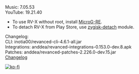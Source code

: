Music: 7.05.53  
YouTube: 19.21.40  
- To use RV-X without root, install [MicroG-RE](https://github.com/WSTxda/MicroG-RE/releases/latest).  
- To detach RV-X from Play Store, use [zygisk-detach](https://github.com/j-hc/zygisk-detach) module.  

Changelog:  
CLI: inotia00/revanced-cli-4.6.1-all.jar  
Integrations: anddea/revanced-integrations-0.153.0-dev.8.apk  
Patches: anddea/revanced-patches-2.226.0-dev.15.jar  
[Changelog](https://github.com/anddea/revanced-patches/releases/tag/vdev.15)  
  
[![ko-fi](https://ko-fi.com/img/githubbutton_sm.svg)](https://ko-fi.com/W7W8VRK0S)  
